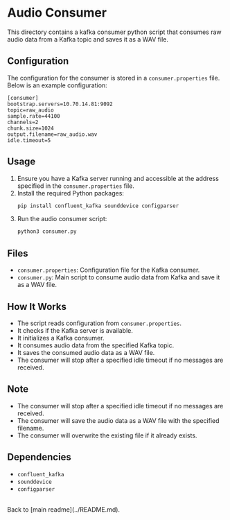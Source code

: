 # Audio Consumer

This directory contains a kafka consumer python script that consumes raw audio data from a Kafka topic and saves it as a WAV file.

## Configuration

The configuration for the consumer is stored in a `consumer.properties` file. Below is an example configuration:

```properties
[consumer]
bootstrap.servers=10.70.14.81:9092
topic=raw_audio
sample.rate=44100
channels=2
chunk.size=1024
output.filename=raw_audio.wav
idle.timeout=5
```

## Usage

1. Ensure you have a Kafka server running and accessible at the address specified in the `consumer.properties` file.
2. Install the required Python packages:
    ```sh
    pip install confluent_kafka sounddevice configparser
    ```
3. Run the audio consumer script:
    ```sh
    python3 consumer.py
    ```


## Files

- `consumer.properties`: Configuration file for the Kafka consumer.
- `consumer.py`: Main script to consume audio data from Kafka and save it as a WAV file.

## How It Works

- The script reads configuration from `consumer.properties`.
- It checks if the Kafka server is available.
- It initializes a Kafka consumer.
- It consumes audio data from the specified Kafka topic.
- It saves the consumed audio data as a WAV file.
- The consumer will stop after a specified idle timeout if no messages are received.

## Note

- The consumer will stop after a specified idle timeout if no messages are received.
- The consumer will save the audio data as a WAV file with the specified filename.
- The consumer will overwrite the existing file if it already exists.


## Dependencies

- `confluent_kafka`
- `sounddevice`
- `configparser`

<br>
Back to [main readme](../README.md).